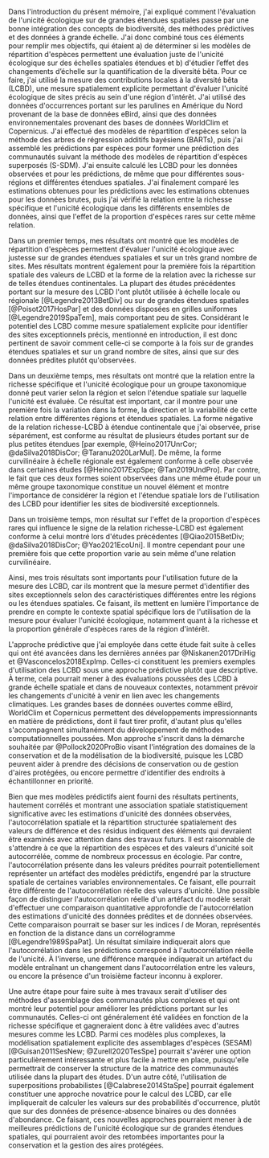 Dans l'introduction du présent mémoire, j'ai expliqué comment l'évaluation de l'unicité écologique sur de grandes étendues spatiales passe par une bonne intégration des concepts de biodiversité, des méthodes prédictives et des données à grande échelle. J'ai donc combiné tous ces éléments pour remplir mes objectifs, qui étaient a) de déterminer si les modèles de répartition d'espèces permettent une évaluation juste de l'unicité écologique sur des échelles spatiales étendues et b) d'étudier l’effet des changements d’échelle sur la quantification de la diversité bêta. Pour ce faire, j'ai utilisé la mesure des contributions locales à la diversité bêta (LCBD), une mesure spatialement explicite permettant d'évaluer l'unicité écologique de sites précis au sein d'une région d'intérêt. J'ai utilisé des données d'occurrences portant sur les parulines en Amérique du Nord provenant de la base de données eBird, ainsi que des données environnementales provenant des bases de données WorldClim et Copernicus. J'ai effectué des modèles de répartition d'espèces selon la méthode des arbres de régression additifs bayésiens (BARTs), puis j'ai assemblé les prédictions par espèces pour former une prédiction des communautés suivant la méthode des modèles de répartition d'espèces superposés (S-SDM). J'ai ensuite calculé les LCBD pour les données observées et pour les prédictions, de même que pour différentes sous-régions et différentes étendues spatiales. J'ai finalement comparé les estimations obtenues pour les prédictions avec les estimations obtenues pour les données brutes, puis j'ai vérifié la relation entre la richesse spécifique et l'unicité écologique dans les différents ensembles de données, ainsi que l'effet de la proportion d'espèces rares sur cette même relation.

Dans un premier temps, mes résultats ont montré que les modèles de répartition d'espèces permettent d'évaluer l'unicité écologique avec justesse sur de grandes étendues spatiales et sur un très grand nombre de sites. Mes résultats montrent également pour la première fois la répartition spatiale des valeurs de LCBD et la forme de la relation avec la richesse sur de telles étendues continentales. La plupart des études précédentes portant sur la mesure des LCBD l'ont plutôt utilisée à échelle locale ou régionale [@Legendre2013BetDiv] ou sur de grandes étendues spatiales [@Poisot2017HosPar] et des données disposées en grilles uniformes [@Legendre2019SpaTem], mais comportant peu de sites. Considérant le potentiel des LCBD comme mesure spatialement explicite pour identifier des sites exceptionnels précis, mentionné en introduction, il est donc pertinent de savoir comment celle-ci se comporte à la fois sur de grandes étendues spatiales et sur un grand nombre de sites, ainsi que sur des données prédites plutôt qu'observées. 

Dans un deuxième temps, mes résultats ont montré que la relation entre la richesse spécifique et l'unicité écologique pour un groupe taxonomique donné peut varier selon la région et selon l'étendue spatiale sur laquelle l'unicité est évaluée. Ce résultat est important, car il montre pour une première fois la variation dans la forme, la direction et la variabilité de cette relation entre différentes régions et étendues spatiales. La forme négative de la relation richesse-LCBD à étendue continentale que j'ai observée, prise séparément, est conforme au résultat de plusieurs études portant sur de plus petites étendues [par exemple, @Heino2017UnrCor; @daSilva2018DisCor; @Taranu2020LarMul]. De même, la forme curvilinéaire à échelle régionale est également conforme à celle observée dans certaines études [@Heino2017ExpSpe; @Tan2019UndPro]. Par contre, le fait que ces deux formes soient observées dans une même étude pour un même groupe taxonomique constitue un nouvel élément et montre l'importance de considérer la région et l'étendue spatiale lors de l'utilisation des LCBD pour identifier les sites de biodiversité exceptionnels.

Dans un troisième temps, mon résultat sur l'effet de la proportion d'espèces rares qui influence le signe de la relation richesse-LCBD est également conforme à celui montré lors d'études précédentes [@Qiao2015BetDiv; @daSilva2018DisCor; @Yao2021EcoUni]. Il montre cependant pour une première fois que cette proportion varie au sein même d'une relation curvilinéaire. 

Ainsi, mes trois résultats sont importants pour l'utilisation future de la mesure des LCBD, car ils montrent que la mesure permet d'identifier des sites exceptionnels selon des caractéristiques différentes entre les régions ou les étendues spatiales. Ce faisant, ils mettent en lumière l'importance de prendre en compte le contexte spatial spécifique lors de l'utilisation de la mesure pour évaluer l'unicité écologique, notamment quant à la richesse et la proportion générale d'espèces rares de la région d'intérêt.

L'approche prédictive que j'ai employée dans cette étude fait suite à celles qui ont été avancées dans les dernières années par @Niskanen2017DriHig et @Vasconcelos2018ExpImp. Celles-ci constituent les premiers exemples d'utilisation des LCBD sous une approche prédictive plutôt que descriptive. À terme, cela pourrait mener à des évaluations poussées des LCBD à grande échelle spatiale et dans de nouveaux contextes, notamment prévoir les changements d'unicité à venir en lien avec les changements climatiques. Les grandes bases de données ouvertes comme eBird, WorldClim et Copernicus permettent des développements impressionnants en matière de prédictions, dont il faut tirer profit, d'autant plus qu'elles s'accompagnent simultanément du développement de méthodes computationnelles poussées. Mon approche s'inscrit dans la démarche souhaitée par @Pollock2020ProBio visant l'intégration des domaines de la conservation et de la modélisation de la biodiversité, puisque les LCBD peuvent aider à prendre des décisions de conservation ou de gestion d'aires protégées, ou encore permettre d'identifier des endroits à échantillonner en priorité. 

Bien que mes modèles prédictifs aient fourni des résultats pertinents, hautement corrélés et montrant une association spatiale statistiquement significative avec les estimations d'unicité des données observées, l'autocorrélation spatiale et la répartition structurée spatialement des valeurs de différence et des résidus indiquent des éléments qui devraient être examinés avec attention dans des travaux futurs. Il est raisonnable de s'attendre à ce que la répartition des espèces et des valeurs d'unicité soit autocorrélée, comme de nombreux processus en écologie. Par contre, l'autocorrélation présente dans les valeurs prédites pourrait potentiellement représenter un artéfact des modèles prédictifs, engendré par la structure spatiale de certaines variables environnementales. Ce faisant, elle pourrait être différente de l'autocorrélation réelle des valeurs d'unicité. Une possible façon de distinguer l'autocorrélation réelle d'un artéfact du modèle serait d'effectuer une comparaison quantitative approfondie de l'autocorrélation des estimations d'unicité des données prédites et de données observées. Cette comparaison pourrait se baser sur les indices $I$ de Moran, représentés en fonction de la distance dans un corrélogramme [@Legendre1989SpaPat]. Un résultat similaire indiquerait alors que l'autocorrélation dans les prédictions correspond à l'autocorrélation réelle de l'unicité. À l'inverse, une différence marquée indiquerait un artéfact du modèle entraînant un changement dans l'autocorrélation entre les valeurs, ou encore la présence d'un troisième facteur inconnu à explorer.

Une autre étape pour faire suite à mes travaux serait d'utiliser des méthodes d'assemblage des communautés plus complexes et qui ont montré leur potentiel pour améliorer les prédictions portant sur les communautés. Celles-ci ont généralement été validées en fonction de la richesse spécifique et gagneraient donc à être validées avec d'autres mesures comme les LCBD. Parmi ces modèles plus complexes, la modélisation spatialement explicite des assemblages d'espèces (SESAM) [@Guisan2011SesNew; @Zurell2020TesSpe] pourrait s'avérer une option particulièrement intéressante et plus facile à mettre en place, puisqu'elle permettrait de conserver la structure de la matrice des communautés utilisée dans la plupart des études. D'un autre côté, l'utilisation de superpositions probabilistes [@Calabrese2014StaSpe] pourrait également constituer une approche novatrice pour le calcul des LCBD, car elle impliquerait de calculer les valeurs sur des probabilités d'occurrence, plutôt que sur des données de présence-absence binaires ou des données d'abondance. Ce faisant, ces nouvelles approches pourraient mener à de meilleures prédictions de l'unicité écologique sur de grandes étendues spatiales, qui pourraient avoir des retombées importantes pour la conservation et la gestion des aires protégées.
